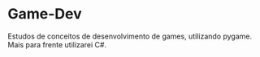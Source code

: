 # Game-Dev
Estudos de conceitos de desenvolvimento de games, utilizando pygame. Mais para frente utilizarei C#.
